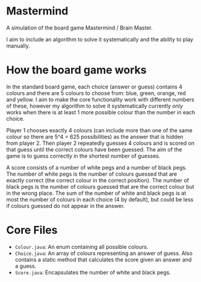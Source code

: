 # Mastermind

A simulation of the board game Mastermind / Brain Master.

I aim to include an algorithm to solve it systematically and the ability to play manually.

# How the board game works

In the standard board game, each choice (answer or guess) contains 4 colours and there are 5 colours to choose from: blue, green, orange, red and yellow. I aim to make the core functionality work with different numbers of these, however my algorithm to solve it systematically currently only works when there is at least 1 more possible colour than the number in each choice.

Player 1 chooses exactly 4 colours (can include more than one of the same colour so there are 5^4 = 625 possibilities) as the answer that is hidden from player 2. Then player 2 repeatedly guesses 4 colours and is scored on that guess until the correct colours have been guessed. The aim of the game is to guess correctly in the shortest number of guesses.

A score consists of a number of white pegs and a number of black pegs. The number of white pegs is the number of colours guessed that are exactly correct (the correct colour in the correct position). The number of black pegs is the number of colours guessed that are the correct colour but in the wrong place. The sum of the number of white and black pegs is at most the number of colours in each choice (4 by default), but could be less if colours guessed do not appear in the answer.

# Core Files

- `Colour.java`: An enum containing all possible colours.
- `Choice.java`: An array of colours representing an answer of guess. Also contains a static method that calculates the score given an answer and a guess.
- `Score.java`: Encapsulates the number of white and black pegs.